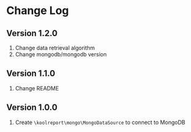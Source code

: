 # Change Log

## Version 1.2.0

1. Change data retrieval algorithm
2. Change mongodb/mongodb version

## Version 1.1.0

1. Change README

## Version 1.0.0

1. Create `\koolreport\mongo\MongoDataSource` to connect to MongoDB
